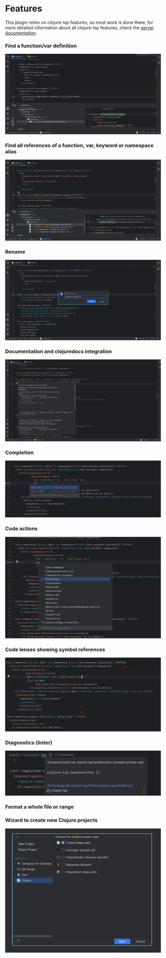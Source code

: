 # Features

This plugin relies on clojure-lsp features, so most work is done there, for more detailed information about all clojure-lsp features, check the [server documentation](https://clojure-lsp.io/features/).

### Find a function/var definition

![](../images/find-definition.png)

### Find all references of a function, var, keyword or namespace alias

![](../images/find-references.png)

### Rename

![](../images/rename.png)

### Documentation and clojuredocs integration

![](../images/hover.png)

### Completion

![](../images/completion.png)

### Code actions

![](../images/code-actions.png)

### Code lenses showing symbol references

![](../images/code-lens.png)

### Diagnostics (linter)

![](../images/diagnostics.png)

### Format a whole file or range

### Wizard to create new Clojure projects

![](../images/wizard.png)
